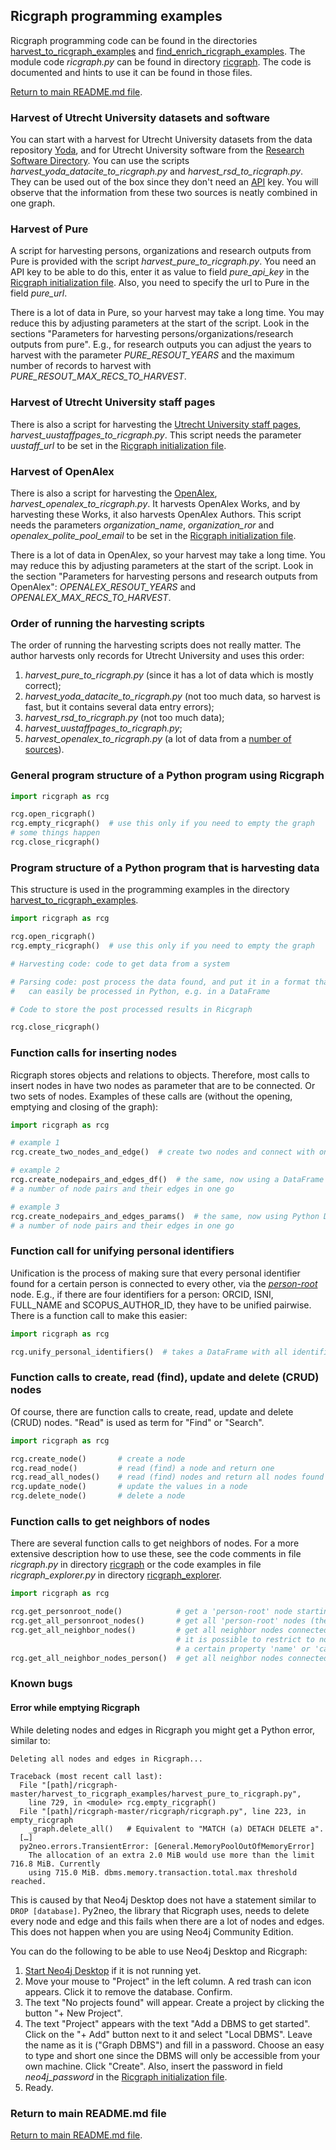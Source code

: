 ## Ricgraph programming examples

Ricgraph programming code can be found in the directories
[harvest_to_ricgraph_examples](../harvest_to_ricgraph_examples) and
[find_enrich_ricgraph_examples](../find_enrich_ricgraph_examples).
The module code *ricgraph.py* can be found in directory [ricgraph](../ricgraph). The code is
documented and hints to use it can be found in those files.

[Return to main README.md file](../README.md).

### Harvest of Utrecht University datasets and software

You can start with a harvest for Utrecht University datasets
from the data repository [Yoda](https://search.datacite.org/repositories/delft.uu),
and for Utrecht University software
from the [Research Software Directory](https://research-software-directory.org).
You can use the scripts
*harvest_yoda_datacite_to_ricgraph.py* and *harvest_rsd_to_ricgraph.py*.
They can be used out of the box since they don't need an
[API](https://en.wikipedia.org/wiki/API) key.
You will observe that the information from these two sources is neatly combined in one graph.

### Harvest of Pure

A script for harvesting persons, organizations and research outputs from Pure is provided
with the script *harvest_pure_to_ricgraph.py*. You need an API key to be able to do this, 
enter it as value to field *pure_api_key* in the
[Ricgraph initialization file](ricgraph_install_configure.md#ricgraph-initialization-file).
Also, you need to specify the url to Pure in the field *pure_url*.

There is a lot of data in Pure, so your harvest may take a long time. You may
reduce this by adjusting parameters at the start of the script. Look in the sections
"Parameters for harvesting persons/organizations/research outputs from pure".
E.g., for research outputs you can adjust
the years to harvest with the parameter *PURE_RESOUT_YEARS* and the maximum number of
records to harvest with *PURE_RESOUT_MAX_RECS_TO_HARVEST*.

### Harvest of Utrecht University staff pages

There is also a script for harvesting
the [Utrecht University staff pages](https://www.uu.nl/medewerkers), 
*harvest_uustaffpages_to_ricgraph.py*.
This script needs the parameter *uustaff_url* to be set in the
[Ricgraph initialization file](ricgraph_install_configure.md#ricgraph-initialization-file).

### Harvest of OpenAlex

There is also a script for harvesting 
the [OpenAlex](https://openalex.org), *harvest_openalex_to_ricgraph.py*. 
It harvests OpenAlex Works, and by harvesting these
Works, it also harvests OpenAlex Authors.
This script needs the parameters *organization_name*, *organization_ror* 
and *openalex_polite_pool_email* to be set in the
[Ricgraph initialization file](ricgraph_install_configure.md#ricgraph-initialization-file).

There is a lot of data in OpenAlex, so your harvest may take a long time. You may
reduce this by adjusting parameters at the start of the script. Look in the section
"Parameters for harvesting persons and research outputs from OpenAlex":
*OPENALEX_RESOUT_YEARS* and *OPENALEX_MAX_RECS_TO_HARVEST*.

### Order of running the harvesting scripts
The order of running the harvesting scripts does not really matter. The author harvests
only records for Utrecht University and uses this order:
1. *harvest_pure_to_ricgraph.py* (since it has a lot of data which is mostly correct);
1. *harvest_yoda_datacite_to_ricgraph.py* (not too much data, so harvest is fast, but it 
   contains several data entry errors);
1. *harvest_rsd_to_ricgraph.py* (not too much data);
1. *harvest_uustaffpages_to_ricgraph.py*;
1. *harvest_openalex_to_ricgraph.py* (a lot of data from a [number of 
   sources](https://docs.openalex.org/additional-help/faq#where-does-your-data-come-from)). 

### General program structure of a Python program using Ricgraph

```python
import ricgraph as rcg

rcg.open_ricgraph()
rcg.empty_ricgraph()  # use this only if you need to empty the graph
# some things happen
rcg.close_ricgraph()
```

### Program structure of a Python program that is harvesting data

This structure is used in the programming examples in the directory
[harvest_to_ricgraph_examples](../harvest_to_ricgraph_examples).

```python
import ricgraph as rcg

rcg.open_ricgraph()
rcg.empty_ricgraph()  # use this only if you need to empty the graph

# Harvesting code: code to get data from a system

# Parsing code: post process the data found, and put it in a format that 
#   can easily be processed in Python, e.g. in a DataFrame

# Code to store the post processed results in Ricgraph

rcg.close_ricgraph()
```

### Function calls for inserting nodes

Ricgraph stores objects and relations to objects. Therefore, most calls to insert nodes
in have two nodes as parameter that are to be connected. Or two sets of nodes.
Examples of these calls are (without the opening, emptying and closing of the graph):

```python
import ricgraph as rcg

# example 1
rcg.create_two_nodes_and_edge()  # create two nodes and connect with one edge

# example 2
rcg.create_nodepairs_and_edges_df()  # the same, now using a DataFrame to insert
# a number of node pairs and their edges in one go

# example 3
rcg.create_nodepairs_and_edges_params()  # the same, now using Python Dicts to insert
# a number of node pairs and their edges in one go
```

### Function call for unifying personal identifiers

Unification is the process of making sure that every personal identifier found for a
certain person is connected to every other, via the
[*person-root*](ricgraph_details.md#person-root-node-in-ricgraph) node.
E.g., if there are four identifiers for a person: ORCID, ISNI, FULL_NAME
and SCOPUS_AUTHOR_ID, they have to be unified pairwise.
There is a function call to make this easier:

```python
import ricgraph as rcg

rcg.unify_personal_identifiers()  # takes a DataFrame with all identifiers to be unified
```

### Function calls to create, read (find), update and delete (CRUD) nodes

Of course, there are function calls
to create, read, update and delete (CRUD) nodes. "Read" is used as term for "Find" or "Search".

```python
import ricgraph as rcg

rcg.create_node()       # create a node
rcg.read_node()         # read (find) a node and return one
rcg.read_all_nodes()    # read (find) nodes and return all nodes found
rcg.update_node()       # update the values in a node
rcg.delete_node()       # delete a node
```

### Function calls to get neighbors of nodes

There are several function calls
to get neighbors of nodes. For a more extensive description how to use these,
see the code comments in file *ricgraph.py* in directory [ricgraph](../ricgraph)
or the code examples in file *ricgraph_explorer.py* in directory
[ricgraph_explorer](../ricgraph_explorer).

```python
import ricgraph as rcg

rcg.get_personroot_node()            # get a 'person-root' node starting from any 'person' node
rcg.get_all_personroot_nodes()       # get all 'person-root' nodes (there should be only one)
rcg.get_all_neighbor_nodes()         # get all neighbor nodes connected to a node. 
                                     # it is possible to restrict to nodes having
                                     # a certain property 'name' or 'category'
rcg.get_all_neighbor_nodes_person()  # get all neighbor nodes connected to a 'person' node
```

### Known bugs

#### Error while emptying Ricgraph
While deleting nodes and edges in Ricgraph you might get a Python error, similar to:

```
Deleting all nodes and edges in Ricgraph...

Traceback (most recent call last):
  File "[path]/ricgraph-master/harvest_to_ricgraph_examples/harvest_pure_to_ricgraph.py", 
    line 729, in <module> rcg.empty_ricgraph()
  File "[path]/ricgraph-master/ricgraph/ricgraph.py", line 223, in empty_ricgraph
    _graph.delete_all()   # Equivalent to "MATCH (a) DETACH DELETE a".
  […]
  py2neo.errors.TransientError: [General.MemoryPoolOutOfMemoryError] 
    The allocation of an extra 2.0 MiB would use more than the limit 716.8 MiB. Currently 
    using 715.0 MiB. dbms.memory.transaction.total.max threshold reached.
```

This is caused by that Neo4j Desktop does not have a statement similar to `DROP [database]`.
Py2neo, the library that Ricgraph uses, needs to delete every node and edge and this fails
when there are a lot of nodes and edges. This does not happen when you are using 
Neo4j Community Edition.

You can do the following to be able to use Neo4j Desktop and Ricgraph:
1. [Start Neo4j Desktop](ricgraph_query_visualize.md#start-neo4j-desktop) if it is not running yet.
1. Move your mouse to "Project" in the left column.
   A red trash can icon appears. Click it to remove the database. Confirm.
1. The text "No projects found" will appear. Create a project by clicking the button "+ New Project".
1. The text "Project" appears with the text "Add a DBMS to get started". Click on the "+ Add" button
   next to it and select "Local DBMS". Leave the name as it is ("Graph DBMS") and fill in a password. Choose
   an easy to type and short one
   since the DBMS will only be accessible from your own machine. Click "Create".
   Also, insert the password in field *neo4j_password* in
   the [Ricgraph initialization file](#Ricgraph-initialization-file).
1. Ready.

### Return to main README.md file

[Return to main README.md file](../README.md).

